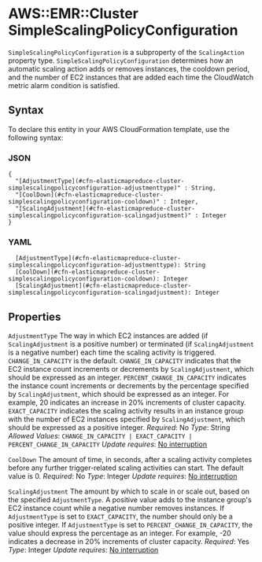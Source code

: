# AWS::EMR::Cluster SimpleScalingPolicyConfiguration<a name="aws-properties-elasticmapreduce-cluster-simplescalingpolicyconfiguration"></a>

`SimpleScalingPolicyConfiguration` is a subproperty of the `ScalingAction` property type\. `SimpleScalingPolicyConfiguration` determines how an automatic scaling action adds or removes instances, the cooldown period, and the number of EC2 instances that are added each time the CloudWatch metric alarm condition is satisfied\.

## Syntax<a name="aws-properties-elasticmapreduce-cluster-simplescalingpolicyconfiguration-syntax"></a>

To declare this entity in your AWS CloudFormation template, use the following syntax:

### JSON<a name="aws-properties-elasticmapreduce-cluster-simplescalingpolicyconfiguration-syntax.json"></a>

```
{
  "[AdjustmentType](#cfn-elasticmapreduce-cluster-simplescalingpolicyconfiguration-adjustmenttype)" : String,
  "[CoolDown](#cfn-elasticmapreduce-cluster-simplescalingpolicyconfiguration-cooldown)" : Integer,
  "[ScalingAdjustment](#cfn-elasticmapreduce-cluster-simplescalingpolicyconfiguration-scalingadjustment)" : Integer
}
```

### YAML<a name="aws-properties-elasticmapreduce-cluster-simplescalingpolicyconfiguration-syntax.yaml"></a>

```
  [AdjustmentType](#cfn-elasticmapreduce-cluster-simplescalingpolicyconfiguration-adjustmenttype): String
  [CoolDown](#cfn-elasticmapreduce-cluster-simplescalingpolicyconfiguration-cooldown): Integer
  [ScalingAdjustment](#cfn-elasticmapreduce-cluster-simplescalingpolicyconfiguration-scalingadjustment): Integer
```

## Properties<a name="aws-properties-elasticmapreduce-cluster-simplescalingpolicyconfiguration-properties"></a>

`AdjustmentType`  <a name="cfn-elasticmapreduce-cluster-simplescalingpolicyconfiguration-adjustmenttype"></a>
The way in which EC2 instances are added \(if `ScalingAdjustment` is a positive number\) or terminated \(if `ScalingAdjustment` is a negative number\) each time the scaling activity is triggered\. `CHANGE_IN_CAPACITY` is the default\. `CHANGE_IN_CAPACITY` indicates that the EC2 instance count increments or decrements by `ScalingAdjustment`, which should be expressed as an integer\. `PERCENT_CHANGE_IN_CAPACITY` indicates the instance count increments or decrements by the percentage specified by `ScalingAdjustment`, which should be expressed as an integer\. For example, 20 indicates an increase in 20% increments of cluster capacity\. `EXACT_CAPACITY` indicates the scaling activity results in an instance group with the number of EC2 instances specified by `ScalingAdjustment`, which should be expressed as a positive integer\.
*Required*: No
*Type*: String
*Allowed Values*: `CHANGE_IN_CAPACITY | EXACT_CAPACITY | PERCENT_CHANGE_IN_CAPACITY`
*Update requires*: [No interruption](https://docs.aws.amazon.com/AWSCloudFormation/latest/UserGuide/using-cfn-updating-stacks-update-behaviors.html#update-no-interrupt)

`CoolDown`  <a name="cfn-elasticmapreduce-cluster-simplescalingpolicyconfiguration-cooldown"></a>
The amount of time, in seconds, after a scaling activity completes before any further trigger\-related scaling activities can start\. The default value is 0\.
*Required*: No
*Type*: Integer
*Update requires*: [No interruption](https://docs.aws.amazon.com/AWSCloudFormation/latest/UserGuide/using-cfn-updating-stacks-update-behaviors.html#update-no-interrupt)

`ScalingAdjustment`  <a name="cfn-elasticmapreduce-cluster-simplescalingpolicyconfiguration-scalingadjustment"></a>
The amount by which to scale in or scale out, based on the specified `AdjustmentType`\. A positive value adds to the instance group's EC2 instance count while a negative number removes instances\. If `AdjustmentType` is set to `EXACT_CAPACITY`, the number should only be a positive integer\. If `AdjustmentType` is set to `PERCENT_CHANGE_IN_CAPACITY`, the value should express the percentage as an integer\. For example, \-20 indicates a decrease in 20% increments of cluster capacity\.
*Required*: Yes
*Type*: Integer
*Update requires*: [No interruption](https://docs.aws.amazon.com/AWSCloudFormation/latest/UserGuide/using-cfn-updating-stacks-update-behaviors.html#update-no-interrupt)
